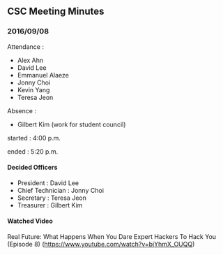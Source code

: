 ## CSC Meeting Minutes 

### 2016/09/08

Attendance : 

* Alex Ahn
* David Lee
* Emmanuel Alaeze
* Jonny Choi
* Kevin Yang
* Teresa Jeon

Absence :   
* Gilbert Kim (work for student council)

started : 4:00 p.m.

ended : 5:20 p.m.

#### Decided Officers 

* President : David Lee
* Chief Technician : Jonny Choi
* Secretary : Teresa Jeon
* Treasurer : Gilbert Kim

#### Watched Video

Real Future: What Happens When You Dare Expert Hackers To Hack You (Episode 8) (https://www.youtube.com/watch?v=bjYhmX_OUQQ)
 
